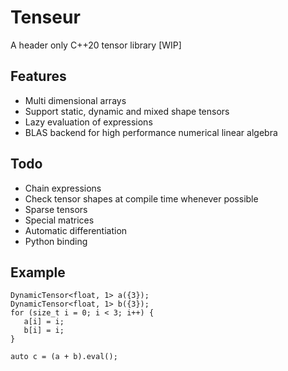 # Tenseur
A header only C++20 tensor library [WIP]

## Features
- Multi dimensional arrays
- Support static, dynamic and mixed shape tensors
- Lazy evaluation of expressions
- BLAS backend for high performance numerical linear algebra

## Todo
- Chain expressions
- Check tensor shapes at compile time whenever possible
- Sparse tensors
- Special matrices
- Automatic differentiation
- Python binding

## Example
```
DynamicTensor<float, 1> a({3});
DynamicTensor<float, 1> b({3});
for (size_t i = 0; i < 3; i++) {
   a[i] = i;
   b[i] = i;
}

auto c = (a + b).eval();
```
